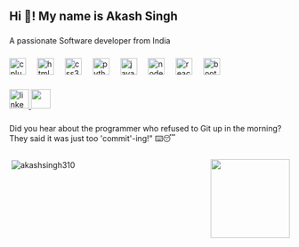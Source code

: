 <h2 align="left">Hi 👋! My name is Akash Singh</h2>

###

<p align="left">A passionate Software developer from India</p>

###

<div align="left">
  <img src="https://cdn.jsdelivr.net/gh/devicons/devicon/icons/cplusplus/cplusplus-original.svg" height="30" alt="cplusplus logo"  />
  <img width="12" />
  <img src="https://cdn.jsdelivr.net/gh/devicons/devicon/icons/html5/html5-original.svg" height="30" alt="html5 logo"  />
  <img width="12" />
  <img src="https://cdn.jsdelivr.net/gh/devicons/devicon/icons/css3/css3-original.svg" height="30" alt="css3 logo"  />
  <img width="12" />
  <img src="https://cdn.jsdelivr.net/gh/devicons/devicon/icons/python/python-original.svg" height="30" alt="python logo"  />
  <img width="12" />
  <img src="https://cdn.jsdelivr.net/gh/devicons/devicon/icons/javascript/javascript-original.svg" height="30" alt="javascript logo"  />
  <img width="12" />
  <img src="https://cdn.jsdelivr.net/gh/devicons/devicon/icons/nodejs/nodejs-original.svg" height="30" alt="nodejs logo"  />
  <img width="12" />
  <img src="https://cdn.jsdelivr.net/gh/devicons/devicon/icons/react/react-original.svg" height="30" alt="react logo"  />
  <img width="12" />
  <img src="https://cdn.jsdelivr.net/gh/devicons/devicon/icons/bootstrap/bootstrap-original.svg" height="30" alt="bootstrap logo"  />
</div>

###

<div align="left">
  <a href="https://www.linkedin.com/in/akash22675/" target="_blank">
    <img src="https://img.shields.io/static/v1?message=LinkedIn&logo=linkedin&label=&color=0077B5&logoColor=white&labelColor=&style=for-the-badge" height="35" alt="linkedin logo"  />
  </a>
  <a href="https://leetcode.com/https://leetcode.com/akash22675/"><img src="https://img.shields.io/badge/LeetCode-000000?style=for-the-badge&logo=LeetCode&logoColor=#d16c06" style="margin-bottom: 4px;" height="35px" target="_blank"></a>
  
</div>

###

<p align="left">Did you hear about the programmer who refused to Git up in the morning? They said it was just too 'commit'-ing!" ⌨️😴</p>

###

<img align="right" height="142" src="https://media2.giphy.com/media/1XL1heNzoMWSA/giphy.gif?cid=ecf05e47xh138894k44djevtl9sevde05fvimwc2k48nbyq7&ep=v1_gifs_search&rid=giphy.gif&ct=g"  />

###


<p>&nbsp;<img align="center" src="https://github-readme-stats.vercel.app/api?username=akashsingh310&show_icons=true&locale=en" alt="akashsingh310" /></p>
